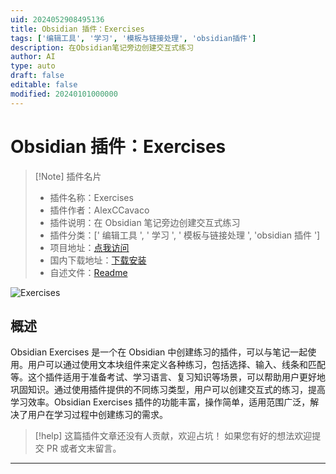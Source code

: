 ```yaml
---
uid: 2024052908495136
title: Obsidian 插件：Exercises
tags: ['编辑工具', '学习', '模板与链接处理', 'obsidian插件']
description: 在Obsidian笔记旁边创建交互式练习
author: AI
type: auto
draft: false
editable: false
modified: 20240101000000
---
```


# Obsidian 插件：Exercises

> [!Note] 插件名片
> - 插件名称：Exercises
> - 插件作者：AlexCCavaco
> - 插件说明：在 Obsidian 笔记旁边创建交互式练习
> - 插件分类：[' 编辑工具 ', ' 学习 ', ' 模板与链接处理 ', 'obsidian 插件 ']
> - 项目地址：[点我访问](https://github.com/AlexCCavaco/obsidian-exercises)
> - 国内下载地址：[下载安装](https://pkmer.cn/products/plugin/pluginMarket/?exercises)
> - 自述文件：[Readme](https://ghproxy.net/https://raw.githubusercontent.com/AlexCCavaco/obsidian-exercises/master/README.md)

![Exercises](https://cdn.pkmer.cn/covers/exercises.gif!pkmer)

## 概述

Obsidian Exercises 是一个在 Obsidian 中创建练习的插件，可以与笔记一起使用。用户可以通过使用文本块组件来定义各种练习，包括选择、输入、线条和匹配等。这个插件适用于准备考试、学习语言、复习知识等场景，可以帮助用户更好地巩固知识。通过使用插件提供的不同练习类型，用户可以创建交互式的练习，提高学习效率。Obsidian Exercises 插件的功能丰富，操作简单，适用范围广泛，解决了用户在学习过程中创建练习的需求。

> [!help]
> 这篇插件文章还没有人贡献，欢迎占坑！
> 如果您有好的想法欢迎提交 PR 或者文末留言。

---



